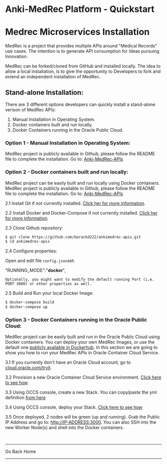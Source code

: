 **Anki-MedRec Platform - Quickstart**
===================


# Medrec Microservices Installation 

MedRec is a project that provides multiple APIs around "Medical Records" use cases. The intention is to generate API consumption for Ideas pursuing Innovation. 

MedRec can be forked/cloned from GitHub and installed locally. The idea to allow a local installation, is to give the opportunity to Developers to fork and extend an independent installation of MedRec.


## Stand-alone Installation: 

There are 3 different options developers can quickly install a stand-alone verison of MedRec APIs:

1) Manual Installation in Operating System.
2) Docker containers built and run locally.
3) Docker Containers running in the Oracle Public Cloud. 

### Option 1 - Manual Installation in Operating System:

MedRec project is publicly available in Github, please follow the README file to complete the installation. Go to: [Anki-MedRec-APIs](https://github.com/barackd222/ankimedrec-apis)

### Option 2 - Docker containers built and run locally:

MedRec project can be easily built and run locally using Docker containers. MedRec project is publicly available in Github, please follow the README file to complete the installation. Go to: [Anki-MedRec-APIs](https://github.com/barackd222/ankimedrec-apis)


2.1 Install Git if not currently installed. [Click her for more information](https://git-scm.com/book/en/v2/Getting-Started-Installing-Git).

2.2 Install Docker and Docker-Compose if not currently installed. [Click her for more information](https://docs.docker.com/compose/install/).

2.3 Clone Github repository:
```bash
$ git clone https://github.com/barackd222/ankimedrec-apis.git
$ cd ankimedrec-apis
```
2.4 Configure properties:

Open and edit file `config.json`set:

"RUNNING_MODE":"**docker**",

`Optionally, you might want to modify the default running Port (i.e. PORT 3000) or other properties as well.`

2.5 Build and Run your local Docker Image:
```bash
$ docker-compose build
$ docker-compose up
```


### Option 3 - Docker Containers running in the Oracle Public Cloud:

MedRec project can be easily built and run in the Oracle Public Cloud using Docker containers. You can deploy your own MedRec Images, or use the default one [publicly available in Dockerhub](https://hub.docker.com/r/barackd222/ankimedrec-apis/). In this section we are going to show you how to run your MedRec APIs in Oracle Container Cloud Service.


3.1 If you currently don't have an Oracle Cloud account, go to [cloud.oracle.com/tryit](https://cloud.oracle.com/tryit).

3.2 Provision a new Oracle Container Cloud Service environment. [Click here to see how](https://redthunder.blog/2017/01/16/occs-provisioning/).

3.3 Using OCCS console, create a new Stack. You can copy/paste the yml definition [from here](http://www.oracle.com)

3.4 Using OCCS console, deploy your Stack. [Click here to see how](https://redthunder.blog/2017/02/02/first-experience-using-the-oracle-container-cloud-service/)

3.5 Once deployed, 2 nodes will be green (up and running). Grab the Public IP Address and go to: [http://IP-ADDRESS:3000](http://IP-ADDRESS:3000). You can also SSH into the new Worker Node(s) and shell into the Docker containers.




<br>
<hr />
<a hr
ef="index" class="btn" >Go Back Home</a>
<hr />

